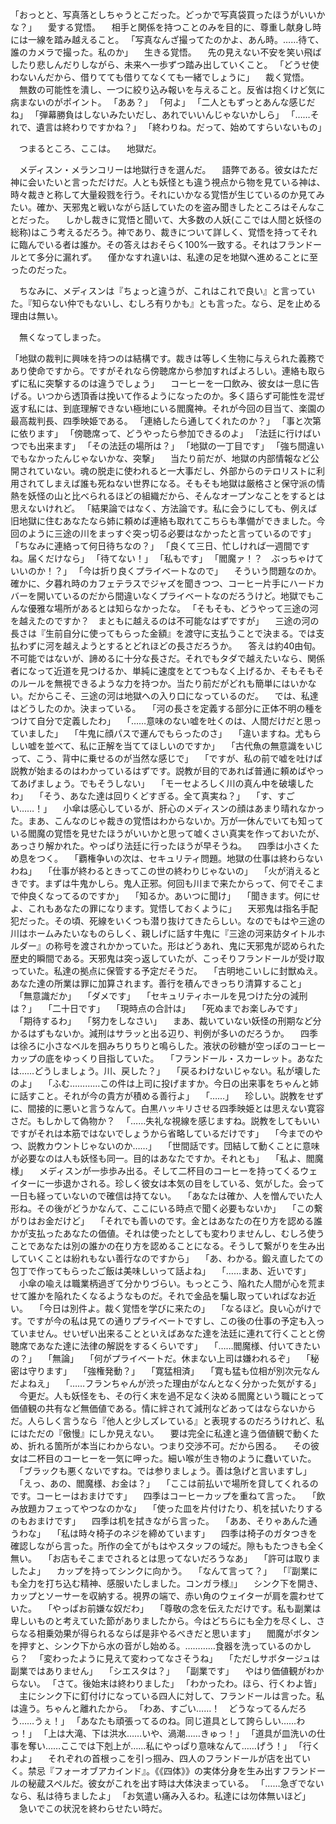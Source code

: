 「おっとと、写真落としちゃうとこだった。どっかで写真袋買ったほうがいいかな？」
　愛する覚悟。
　相手と関係を持つことのみを目的に、尊重し献身し時には一線を踏み越えること。
「写真なんざ撮ってたのかよ、あん時。……待て、誰のカメラで撮った。私のか」
　生きる覚悟。
　先の見えない不安を笑い飛ばしたり悲しんだりしながら、未来へ一歩ずつ踏み出していくこと。
「どうせ使わないんだから、借りてても借りてなくても一緒でしょうに」
　裁く覚悟。
　無数の可能性を潰し、一つに絞り込み報いを与えること。反省は抱くけど気に病まないのがポイント。
「ああ？」
「何よ」
「二人ともずっとあんな感じだね」
「弾幕勝負はしないみたいだし、あれでいいんじゃないかしら」
「……それで、遺言は終わりですかね？」
「終わりね。だって、始めてすらいないもの」

　つまるところ、ここは。
　地獄だ。



　メディスン・メランコリーは地獄行きを選んだ。
　語弊である。彼女はただ神に会いたいと言っただけだ。人とも妖怪とも違う視点から物を見ている神は、時々裁きと称して大量殺戮を行う。それにいかなる覚悟が生じているのか見てみたい。確か、天邪鬼と戦いながら話していたのを盗み聞きしたところはそんなことだった。
　しかし裁きに覚悟と聞いて、大多数の人妖(ここでは人間と妖怪の総称)はこう考えるだろう。神であり、裁きについて詳しく、覚悟を持ってそれに臨んでいる者は誰か。その答えはおそらく100%一致する。それはフランドールとて多分に漏れず。
　僅かなすれ違いは、私達の足を地獄へ進めることに至ったのだった。

　ちなみに、メディスンは『ちょっと違うが、これはこれで良い』と言っていた。『知らない仲でもないし、むしろ有りかも』とも言った。なら、足を止める理由は無い。

　無くなってしまった。



「地獄の裁判に興味を持つのは結構です。裁きは等しく生物に与えられた義務であり使命ですから。ですがそれなら傍聴席から参加すればよろしい。連絡も取らずに私に突撃するのは違うでしょう」
　コーヒーを一口飲み、彼女は一息に告げる。いつから透頂香は挽いて作るようになったのか。多く語らず可能性を混ぜ返す私には、到底理解できない極地にいる閻魔神。それが今回の目当て、楽園の最高裁判長、四季映姫である。
「連絡したら通してくれたのか？」
「事と次第に依ります」
「傍聴席って、どうやったら参加できるのよ」
「法廷に行けばいつでも出来ます」
「その法廷の場所は？」
「地獄の一丁目です」
「強ち間違いでもなかったんじゃないかな、突撃」
　当たり前だが、地獄の内部情報など公開されていない。魂の脱走に使われると一大事だし、外部からのテロリストに利用されてしまえば誰も死ねない世界になる。そもそも地獄は厳格さと保守派の情熱を妖怪の山と比べられるほどの組織だから、そんなオープンなことをするとは思えないけれど。
「結果論ではなく、方法論です。私に会うにしても、例えば旧地獄に住むあなたなら姉に頼めば連絡も取れてこちらも準備ができました。今回のように三途の川をまっすぐ突っ切る必要はなかったと言っているのです」
「ちなみに連絡って何日待ちなの？」
「良くて三日、忙しければ一週間ですね。届くだけなら」
「待てない！」
「私もです」
「閻魔ァ！？　ぶっちゃけていいのか！？」
「今は折り良くプライベートなので」
　そういう問題なのか。確かに、夕暮れ時のカフェテラスでジャズを聞きつつ、コーヒー片手にハードカバーを開いているのだから間違いなくプライベートなのだろうけど。地獄でもこんな優雅な場所があるとは知らなかったな。
「そもそも、どうやって三途の河を越えたのですか？　まともに越えるのは不可能なはずですが」
　三途の河の長さは『生前自分に使ってもらった金額』を渡守に支払うことで決まる。では支払わずに河を越えようとするとどれほどの長さだろうか。
　答えは約40由旬。不可能ではないが、諦めるに十分な長さだ。それでもタダで越えたいなら、関係者になって近道を見つけるか、単純に速度をとてつもなく上げるか、そもそもそのルールを無視できるような力を持つか。当たり前だがどれも簡単にはいかない。だからこそ、三途の河は地獄への入り口になっているのだ。
　では、私達はどうしたのか。決まっている。
　「河の長さを定義する部分に正体不明の種をつけて自分で定義したわ」
　「……意味のない嘘を吐くのは、人間だけだと思っていました」
　「牛鬼に顔パスで運んでもらったのさ」
　「違いますね。尤もらしい嘘を並べて、私に正解を当ててほしいのですか」
　「古代魚の無意識をいじって、こう、背中に乗せるのが当然な感じで」
　「ですが、私の前で嘘を吐けば説教が始まるのはわかっているはずです。説教が目的であれば普通に頼めばやってあげましょう。でもそうしない」
　「モーセよろしく川の真ん中を破壊したわ」
　「そう、あなた達は回りくどすぎる。全て真実ね？」
　「す、すごい……！」
　小傘は感心しているが、肝心のメディスンの顔はあまり晴れなかった。まあ、こんなのじゃ裁きの覚悟はわからないか。万が一休んでいても知っている閻魔の覚悟を見せたほうがいいかと思って嘘くさい真実を作っておいたが、あっさり解かれた。やっぱり法廷に行ったほうが早そうね。
　四季は小さくため息をつく。
　「覇権争いの次は、セキュリティ問題。地獄の仕事は終わらないわね」
　「仕事が終わるときってこの世の終わりじゃないの」
　「火が消えるときです。まずは牛鬼かしら。鬼人正邪。何回も川まで来たからって、何でそこまで仲良くなってるのですか」
　「知るか。あいつに聞け」
　「聞きます。何にせよ、これもあなたの罪になります。覚悟しておくように」
　天邪鬼は指名手配犯だった。その頃、死線をいくつも潜り抜けてきたらしい。なのでもはや三途の川はホームみたいなものらしく、親しげに話す牛鬼に『三途の河来訪タイトルホルダー』の称号を渡されかかっていた。形はどうあれ、鬼に天邪鬼が認められた歴史的瞬間である。天邪鬼は突っ返していたが、こっそりフランドールが受け取っていた。私達の拠点に保管する予定だそうだ。
　「古明地こいしに封獣ぬえ。あなた達の所業は罪に加算されます。善行を積んできっちり清算すること」
　「無意識だか」
　「ダメです」
　「セキュリティホールを見つけた分の減刑は？」
　「二十日です」
　「現時点の合計は」
　「死ぬまでお楽しみです」
　「期待するわ」
　「努力をしなさい」
　まあ、裁いていない妖怪の刑期など分かるはずもないか。減刑はサラッと出る辺り、判例が多いのだろうか。
　四季は徐ろに小さなベルを掴みちりちりと鳴らした。液状の砂糖が空っぽのコーヒーカップの底をゆっくり目指していた。
　「フランドール・スカーレット。あなたは……どうしましょう。川、戻した？」
　「戻るわけないじゃない。私が壊したのよ」
　「ふむ…………この件は上司に投げますか。今日の出来事をちゃんと姉に話すこと。それが今の貴方が積める善行よ」
　「……」
　珍しい。説教をせずに、間接的に悪いと言うなんて。白黒ハッキリさせる四季映姫とは思えない寛容さだ。もしかして偽物か？
　「……失礼な視線を感じますね。説教をしてもいいですがそれは本筋ではないでしょうから省略しているだけです」
　「今までのやつ、説教カウントじゃないのか……」
　「世間話です。団結して動くことに意味が必要なのは人も妖怪も同一。目的はあなたですか。それとも」
　「私よ、閻魔様」
　メディスンが一歩歩み出る。そして二杯目のコーヒーを持ってくるウェイターに一歩退かされる。珍しく彼女は本気の目をしている、気がした。会って一日も経っていないので確信は持てない。
　「あなたは確か、人を憎んでいた人形ね。その後がどうかなんて、ここにいる時点で聞く必要もないか」
　「この繋がりはお金だけど」
　「それでも善いのです。金とはあなたの在り方を認める誰かが支払ったあなたの価値。それは使ったとしても変わりませんし、むしろ使うことであなたは別の誰かの在り方を認めることになる。そうして繋がりを生み出していくことは紛れもない善行なのですから」
　「あ、わかる。鍛え直したての包丁で作ってもらったご飯は美味しいって話よね」
　「……まあ、近いです」
　小傘の喩えは職業柄過ぎて分かりづらい。もっとこう、陥れた人間が心を荒ませて誰かを陥れたくなるようなものだ。それで金品を騙し取っていればなお近い。
　「今日は別件よ。裁く覚悟を学びに来たの」
　「なるほど。良い心がけです。ですが今の私は見ての通りプライベートですし、この後の仕事の予定も入っていません。せいぜい出来ることといえばあなた達を法廷に連れて行くことと傍聴席であなた達に法律の解説をするくらいです」
　「……閻魔様、付いてきたいの？」
　「無論」
　「何がプライベートだ。休まない上司は嫌われるぞ」
　「秘密は守ります」
　「強権発動？」
　「寛猛相済」
　「寛も猛も位相が別次元なんだよねえ」
　「……フランちゃんが渋った理由がなんとなく分かった気がする」
　今更だ。人も妖怪をも、その行く末を過不足なく決める閻魔という職にとって価値観の共有など無価値である。情に絆されて減刑などあってはならないからだ。人らしく言うなら『他人と少しズレている』と表現するのだろうけれど、私にはただの『傲慢』にしか見えない。
　要は完全に私達と違う価値観で動くため、折れる箇所が本当にわからない。つまり交渉不可。だから困る。
　その彼女は二杯目のコーヒーを一気に呷った。細い喉が生き物のように蠢いていた。
　「ブラックも悪くないですね。では参りましょう。善は急げと言いますし」
　「えっ、あの、閻魔様、お金は？」
　「ここは前払いで場所を貸してくれるのです。コーヒーはおまけです」
　四季はコーヒーカップを重ねて言った。
　「飲み放題カフェってやつなのかな」
　「使った皿を片付けたり、机を拭いたりするのもおまけです」
　四季は机を拭きながら言った。
　「ああ、そりゃあんた通うわな」
　「私は時々椅子のネジを締めています」
　四季は椅子のガタつきを確認しながら言った。所作の全てがもはやスタッフの域だ。隙ももたつきも全く無い。
　「お店もそこまでされるとは思ってないだろうなあ」
　「許可は取りましたよ」
　カップを持ってシンクに向かう。
　「なんて言って？」
　「『副業にも全力を打ち込む精神、感服いたしました。コンガラ様』」
　シンク下を開き、カップとソーサーを収納する。視界の端で、赤い角のウェイターが肩を震わせていた。
　「やっぱお前嫌な奴だわ」
　「尊敬の念を伝えただけです。私も副業は卑しいものと考えていた節がありましたから。今はどちらにも全力を尽くし、さらなる相乗効果が得られるならば是非やるべきだと思います」
　閻魔がボタンを押すと、シンク下から水の音がし始める。…………食器を洗っているのかしら？
　「変わったように見えて変わってなさそうね」
　「ただしサボタージュは副業ではありません」
　「シエスタは？」
　「副業です」
　やはり価値観がわからない。
「さて。後始末は終わりました」
「わかったわ。ほら、行くわよ皆」
　主にシンク下に釘付けになっている四人に対して、フランドールは言った。私は違う。ちゃんと離れたから。
「わあ、すごい……！　どうなってるんだろう……うぇ！」
「あなたも頑張ってるのね。同じ道具として誇らしい……わっ！」
「上は大滝、下は洪水……いや、渦潮……きゅっ！」
「道具が皿洗いの仕事を奪い……ここでは下剋上が……私にやっぱり意味なんて……げう！」
「行くわよ」
　それぞれの首根っこを引っ掴み、四人のフランドールが店を出ていく。禁忌『フォーオブアカインド』。《《四体》》の実体分身を生み出すフランドールの秘蔵スペルだ。彼女がこれを出す時は大体決まっている。
「……急ぎでないなら、私は待ちましたよ」
「お気遣い痛み入るわ。私達には勿体無いほど」
　急いでこの状況を終わらせたい時だ。